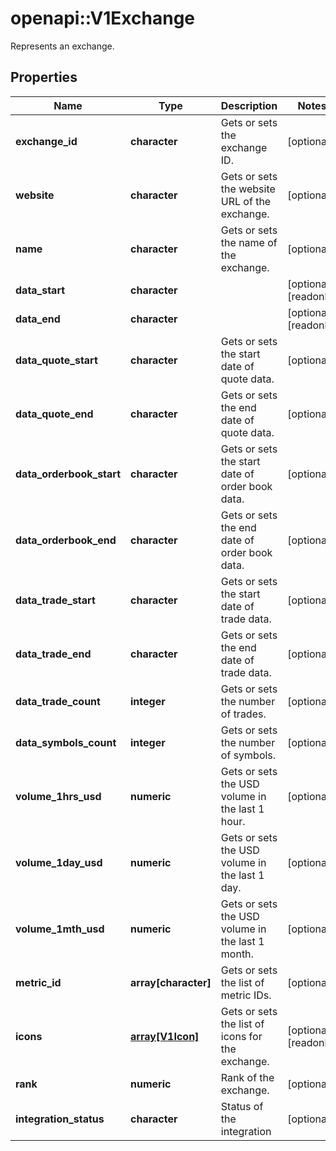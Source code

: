 # openapi::V1Exchange

Represents an exchange.

## Properties
Name | Type | Description | Notes
------------ | ------------- | ------------- | -------------
**exchange_id** | **character** | Gets or sets the exchange ID. | [optional] 
**website** | **character** | Gets or sets the website URL of the exchange. | [optional] 
**name** | **character** | Gets or sets the name of the exchange. | [optional] 
**data_start** | **character** |  | [optional] [readonly] 
**data_end** | **character** |  | [optional] [readonly] 
**data_quote_start** | **character** | Gets or sets the start date of quote data. | [optional] 
**data_quote_end** | **character** | Gets or sets the end date of quote data. | [optional] 
**data_orderbook_start** | **character** | Gets or sets the start date of order book data. | [optional] 
**data_orderbook_end** | **character** | Gets or sets the end date of order book data. | [optional] 
**data_trade_start** | **character** | Gets or sets the start date of trade data. | [optional] 
**data_trade_end** | **character** | Gets or sets the end date of trade data. | [optional] 
**data_trade_count** | **integer** | Gets or sets the number of trades. | [optional] 
**data_symbols_count** | **integer** | Gets or sets the number of symbols. | [optional] 
**volume_1hrs_usd** | **numeric** | Gets or sets the USD volume in the last 1 hour. | [optional] 
**volume_1day_usd** | **numeric** | Gets or sets the USD volume in the last 1 day. | [optional] 
**volume_1mth_usd** | **numeric** | Gets or sets the USD volume in the last 1 month. | [optional] 
**metric_id** | **array[character]** | Gets or sets the list of metric IDs. | [optional] 
**icons** | [**array[V1Icon]**](v1.Icon.md) | Gets or sets the list of icons for the exchange. | [optional] [readonly] 
**rank** | **numeric** | Rank of the exchange. | [optional] 
**integration_status** | **character** | Status of the integration | [optional] 


